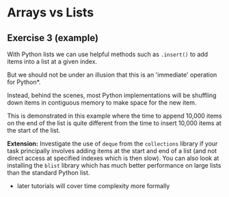 # Arrays vs Lists
## Exercise 3 (example)

With Python lists we can use helpful methods such as `.insert()` to add items into a list at a given index.

But we should not be under an illusion that this is an 'immediate' operation for Python*.

Instead, behind the scenes, most Python implementations will be shuffling down items in contiguous memory to make space for the new item.

This is demonstrated in this example where the time to append 10,000 items on the end of the list is quite different from the time to insert 10,000 items at the start of the list.

**Extension:** 
Investigate the use of `deque` from the `collections` library if your task principally involves adding items at the start and end of a list (and not direct access at specified indexes which is then slow). You can also look at installing the `blist` library which has much better performance on large lists than the standard Python list.

* later tutorials will cover time complexity more formally
